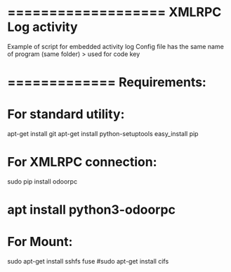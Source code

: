 ===================
XMLRPC Log activity
===================

Example of script for embedded activity log
Config file has the same name of program (same folder) > used for code key

=============
Requirements:
=============
# For standard utility:
apt-get install git
apt-get install python-setuptools
easy_install pip

# For XMLRPC connection:
sudo pip install odoorpc
# apt install python3-odoorpc

# For Mount:
sudo apt-get install sshfs fuse
#sudo apt-get install cifs
